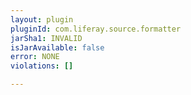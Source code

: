 ```yaml
---
layout: plugin
pluginId: com.liferay.source.formatter
jarSha1: INVALID
isJarAvailable: false
error: NONE
violations: []

---
```


